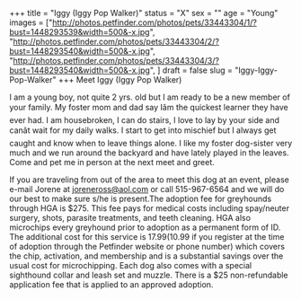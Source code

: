 +++
title = "Iggy (Iggy Pop Walker)"
status = "X"
sex = ""
age = "Young"
images = ["http://photos.petfinder.com/photos/pets/33443304/1/?bust=1448293539&width=500&-x.jpg",
"http://photos.petfinder.com/photos/pets/33443304/2/?bust=1448293540&width=500&-x.jpg",
"http://photos.petfinder.com/photos/pets/33443304/3/?bust=1448293540&width=500&-x.jpg",
]
draft = false
slug = "Iggy-Iggy-Pop-Walker"
+++
Meet Iggy (Iggy Pop Walker)

I am a young boy, not quite 2 yrs. old but I am ready to be a new member of your family.  My foster mom and dad say Iâm the quickest learner they have ever had.  I am housebroken, I can do stairs, I love to lay by your side and canât wait for my daily walks.  I start to get into mischief but I always get caught and know when to leave things alone.  I like my foster dog-sister very much and we run around the backyard and have lately played in the leaves.  Come and pet me in person at the next meet and greet.

If you are traveling from out of the area to meet this dog at an event, please e-mail Jorene at joreneross@aol.com or call 515-967-6564 and we will do our best to make sure s/he is present.The adoption fee for greyhounds through HGA is $275. This fee pays for medical costs including spay/neuter surgery, shots, parasite treatments, and teeth cleaning. HGA also microchips every greyhound prior to adoption as a permanent form of ID. The additional cost for this service is $17.99 ($10.99 if you register at the time of adoption through the Petfinder website or phone number) which covers the chip, activation, and membership and is a substantial savings over the usual cost for microchipping. Each dog also comes with a special sighthound collar and leash set and muzzle. There is a $25 non-refundable application fee that is applied to an approved adoption.
